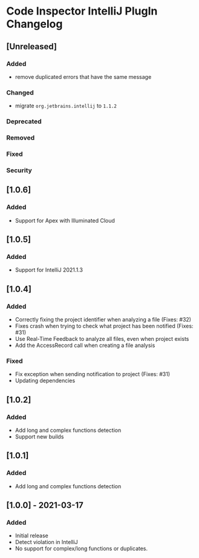 <!-- Keep a Changelog guide -> https://keepachangelog.com -->

# Code Inspector IntelliJ PlugIn Changelog

## [Unreleased]
### Added
- remove duplicated errors that have the same message

### Changed
- migrate `org.jetbrains.intellij` to `1.1.2`

### Deprecated

### Removed

### Fixed

### Security

## [1.0.6]

### Added

- Support for Apex with Illuminated Cloud

## [1.0.5]

### Added

- Support for IntelliJ 2021.1.3

## [1.0.4]

### Added

- Correctly fixing the project identifier when analyzing a file (Fixes: #32)
- Fixes crash when trying to check what project has been notified (Fixes: #31)
- Use Real-Time Feedback to analyze all files, even when project exists
- Add the AccessRecord call when creating a file analysis

### Fixed

- Fix exception when sending notification to project (Fixes: #31)
- Updating dependencies


## [1.0.2]

### Added

- Add long and complex functions detection
- Support new builds 


## [1.0.1]

### Added

- Add long and complex functions detection


## [1.0.0] - 2021-03-17

### Added

- Initial release
- Detect violation in IntelliJ
- No support for complex/long functions or duplicates.